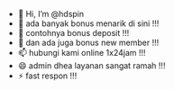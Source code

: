 - 👋 Hi, I’m @hdspin
- 👀 ada banyak bonus menarik di sini !!!
- 🌱 contohnya bonus deposit !!!
- 💞️ dan ada juga bonus new member !!!
- 📫 hubungi kami online 1x24jam !!!
- 😄 admin dhea layanan sangat ramah !!!
- ⚡  fast respon !!!

<!---
hdspin/hdspin is a ✨ special ✨ repository because its `README.md` (this file) appears on your GitHub profile.
You can click the Preview link to take a look at your changes.
--->
